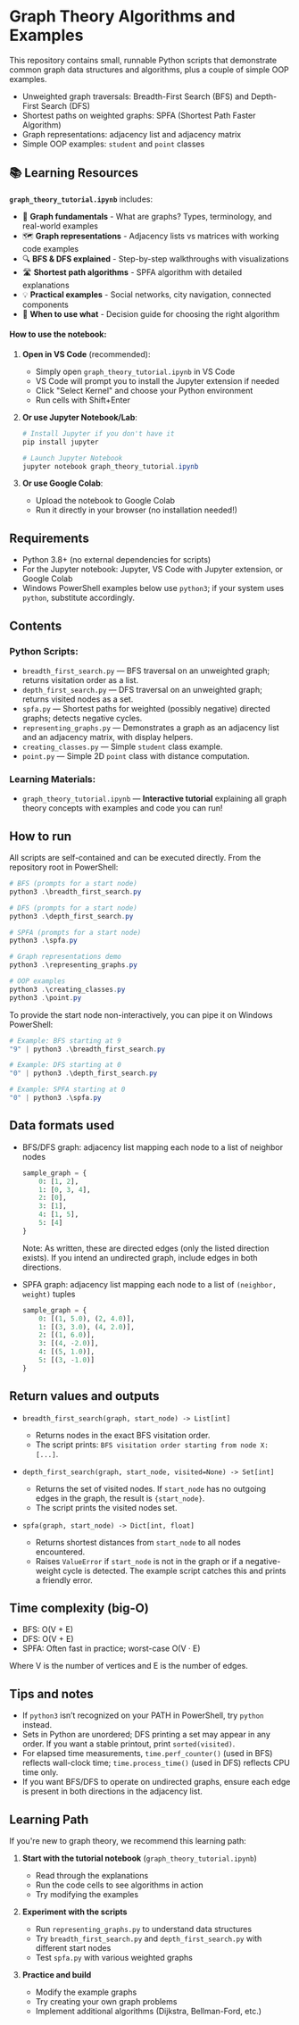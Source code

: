 # Graph Theory Algorithms and Examples

This repository contains small, runnable Python scripts that demonstrate common graph data structures and algorithms, plus a couple of simple OOP examples.

- Unweighted graph traversals: Breadth-First Search (BFS) and Depth-First Search (DFS)
- Shortest paths on weighted graphs: SPFA (Shortest Path Faster Algorithm)
- Graph representations: adjacency list and adjacency matrix
- Simple OOP examples: `student` and `point` classes

## 📚 Learning Resources

**`graph_theory_tutorial.ipynb`** includes:
- 📖 **Graph fundamentals** - What are graphs? Types, terminology, and real-world examples
- 🗺️ **Graph representations** - Adjacency lists vs matrices with working code examples
- 🔍 **BFS & DFS explained** - Step-by-step walkthroughs with visualizations
- 🛣️ **Shortest path algorithms** - SPFA algorithm with detailed explanations
- 💡 **Practical examples** - Social networks, city navigation, connected components
- 🎯 **When to use what** - Decision guide for choosing the right algorithm

#### How to use the notebook:

1. **Open in VS Code** (recommended):
   - Simply open `graph_theory_tutorial.ipynb` in VS Code
   - VS Code will prompt you to install the Jupyter extension if needed
   - Click "Select Kernel" and choose your Python environment
   - Run cells with Shift+Enter

2. **Or use Jupyter Notebook/Lab**:
   ```powershell
   # Install Jupyter if you don't have it
   pip install jupyter
   
   # Launch Jupyter Notebook
   jupyter notebook graph_theory_tutorial.ipynb
   ```

3. **Or use Google Colab**:
   - Upload the notebook to Google Colab
   - Run it directly in your browser (no installation needed!)

## Requirements

- Python 3.8+ (no external dependencies for scripts)
- For the Jupyter notebook: Jupyter, VS Code with Jupyter extension, or Google Colab
- Windows PowerShell examples below use `python3`; if your system uses `python`, substitute accordingly.

## Contents

### Python Scripts:
- `breadth_first_search.py` — BFS traversal on an unweighted graph; returns visitation order as a list.
- `depth_first_search.py` — DFS traversal on an unweighted graph; returns visited nodes as a set.
- `spfa.py` — Shortest paths for weighted (possibly negative) directed graphs; detects negative cycles.
- `representing_graphs.py` — Demonstrates a graph as an adjacency list and an adjacency matrix, with display helpers.
- `creating_classes.py` — Simple `student` class example.
- `point.py` — Simple 2D `point` class with distance computation.

### Learning Materials:
- `graph_theory_tutorial.ipynb` — **Interactive tutorial** explaining all graph theory concepts with examples and code you can run!

## How to run

All scripts are self-contained and can be executed directly. From the repository root in PowerShell:

```powershell
# BFS (prompts for a start node)
python3 .\breadth_first_search.py

# DFS (prompts for a start node)
python3 .\depth_first_search.py

# SPFA (prompts for a start node)
python3 .\spfa.py

# Graph representations demo
python3 .\representing_graphs.py

# OOP examples
python3 .\creating_classes.py
python3 .\point.py
```

To provide the start node non-interactively, you can pipe it on Windows PowerShell:

```powershell
# Example: BFS starting at 9
"9" | python3 .\breadth_first_search.py

# Example: DFS starting at 0
"0" | python3 .\depth_first_search.py

# Example: SPFA starting at 0
"0" | python3 .\spfa.py
```

## Data formats used

- BFS/DFS graph: adjacency list mapping each node to a list of neighbor nodes
  ```python
  sample_graph = {
      0: [1, 2],
      1: [0, 3, 4],
      2: [0],
      3: [1],
      4: [1, 5],
      5: [4]
  }
  ```
  Note: As written, these are directed edges (only the listed direction exists). If you intend an undirected graph, include edges in both directions.

- SPFA graph: adjacency list mapping each node to a list of `(neighbor, weight)` tuples
  ```python
  sample_graph = {
      0: [(1, 5.0), (2, 4.0)],
      1: [(3, 3.0), (4, 2.0)],
      2: [(1, 6.0)],
      3: [(4, -2.0)],
      4: [(5, 1.0)],
      5: [(3, -1.0)]
  }
  ```

## Return values and outputs

- `breadth_first_search(graph, start_node) -> List[int]`
  - Returns nodes in the exact BFS visitation order.
  - The script prints: `BFS visitation order starting from node X: [...]`.

- `depth_first_search(graph, start_node, visited=None) -> Set[int]`
  - Returns the set of visited nodes. If `start_node` has no outgoing edges in the graph, the result is `{start_node}`.
  - The script prints the visited nodes set.

- `spfa(graph, start_node) -> Dict[int, float]`
  - Returns shortest distances from `start_node` to all nodes encountered.
  - Raises `ValueError` if `start_node` is not in the graph or if a negative-weight cycle is detected. The example script catches this and prints a friendly error.

## Time complexity (big-O)

- BFS: O(V + E)
- DFS: O(V + E)
- SPFA: Often fast in practice; worst-case O(V · E)

Where V is the number of vertices and E is the number of edges.

## Tips and notes

- If `python3` isn’t recognized on your PATH in PowerShell, try `python` instead.
- Sets in Python are unordered; DFS printing a set may appear in any order. If you want a stable printout, print `sorted(visited)`.
- For elapsed time measurements, `time.perf_counter()` (used in BFS) reflects wall-clock time; `time.process_time()` (used in DFS) reflects CPU time only.
- If you want BFS/DFS to operate on undirected graphs, ensure each edge is present in both directions in the adjacency list.

## Learning Path

If you're new to graph theory, we recommend this learning path:

1. **Start with the tutorial notebook** (`graph_theory_tutorial.ipynb`)
   - Read through the explanations
   - Run the code cells to see algorithms in action
   - Try modifying the examples

2. **Experiment with the scripts**
   - Run `representing_graphs.py` to understand data structures
   - Try `breadth_first_search.py` and `depth_first_search.py` with different start nodes
   - Test `spfa.py` with various weighted graphs

3. **Practice and build**
   - Modify the example graphs
   - Try creating your own graph problems
   - Implement additional algorithms (Dijkstra, Bellman-Ford, etc.)


